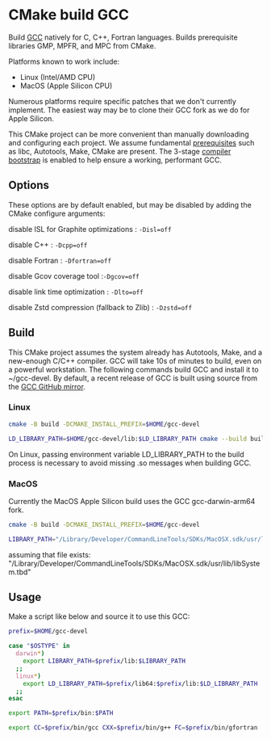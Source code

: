 # CMake build GCC

Build [GCC](https://gcc.gnu.org/install/)
natively for C, C++, Fortran languages.
Builds prerequisite libraries GMP, MPFR, and MPC from CMake.

Platforms known to work include:

* Linux (Intel/AMD CPU)
* MacOS (Apple Silicon CPU)

Numerous platforms require specific patches that we don't currently implement.
The easiest way may be to clone their GCC fork as we do for Apple Silicon.

This CMake project can be more convenient than manually downloading and configuring each project.
We assume fundamental
[prerequisites](https://gcc.gnu.org/install/prerequisites.html)
such as libc, Autotools, Make, CMake are present.
The 3-stage
[compiler bootstrap](https://en.wikipedia.org/wiki/Bootstrapping_(compilers))
is enabled to help ensure a working, performant GCC.

## Options

These options are by default enabled, but may be disabled by adding the CMake configure arguments:

disable ISL for Graphite optimizations
: `-Disl=off`

disable C++
: `-Dcpp=off`

disable Fortran
: `-Dfortran=off`

disable Gcov coverage tool
:`-Dgcov=off`

disable link time optimization
: `-Dlto=off`

disable Zstd compression (fallback to Zlib)
: `-Dzstd=off`

## Build

This CMake project assumes the system already has Autotools, Make, and a new-enough C/C++ compiler.
GCC will take 10s of minutes to build, even on a powerful workstation.
The following commands build GCC and install it to ~/gcc-devel.
By default, a recent release of GCC is built using source from the
[GCC GitHub mirror](https://gcc.gnu.org/wiki/GitMirror).

### Linux

```sh
cmake -B build -DCMAKE_INSTALL_PREFIX=$HOME/gcc-devel

LD_LIBRARY_PATH=$HOME/gcc-devel/lib:$LD_LIBRARY_PATH cmake --build build
```

On Linux, passing environment variable LD_LIBRARY_PATH to the build process is necessary to avoid missing .so messages when building GCC.

### MacOS

Currently the MacOS Apple Silicon build uses the GCC gcc-darwin-arm64 fork.

```sh
cmake -B build -DCMAKE_INSTALL_PREFIX=$HOME/gcc-devel

LIBRARY_PATH="/Library/Developer/CommandLineTools/SDKs/MacOSX.sdk/usr/lib:$LIBRARY_PATH" cmake --build build
```

assuming that file exists:
"/Library/Developer/CommandLineTools/SDKs/MacOSX.sdk/usr/lib/libSystem.tbd"

## Usage

Make a script like below and source it to use this GCC:

```sh
prefix=$HOME/gcc-devel

case "$OSTYPE" in
  darwin*)
    export LIBRARY_PATH=$prefix/lib:$LIBRARY_PATH
  ;;
  linux*)
    export LD_LIBRARY_PATH=$prefix/lib64:$prefix/lib:$LD_LIBRARY_PATH
  ;;
esac

export PATH=$prefix/bin:$PATH

export CC=$prefix/bin/gcc CXX=$prefix/bin/g++ FC=$prefix/bin/gfortran
```
